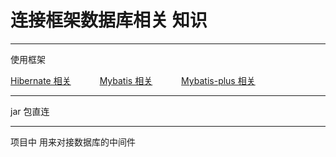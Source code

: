 # 连接框架数据库相关 知识

---
使用框架
<p>
<a href="#" onclick="refreshDBConnectContent('hibernate')">Hibernate 相关</a>&emsp;&emsp;&emsp;
<a href="#" onclick="refreshDBConnectContent('mybatis')">Mybatis 相关</a>&emsp;&emsp;&emsp;
<a href="#" onclick="refreshDBConnectContent('mybatisplus')">Mybatis-plus 相关</a>&emsp;&emsp;&emsp;
</p>

---
jar 包直连

---

项目中 用来对接数据库的中间件
